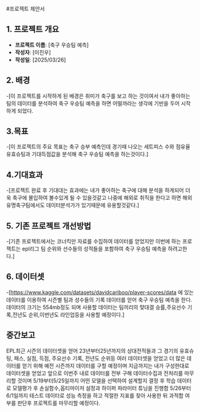 #프로젝트 제안서

## 1. 프로젝트 개요
- **프로젝트 이름**: [축구 우승팀 예측]
- **작성자**: [이진우]
- **작성일**: [2025/03/26]

## 2. 배경
-[이 프로젝트를 시작하게 된 배경은 취미가 축구를 보고 하는 것이여서 내가 좋아하는 팀의 데이터를 분석하여 축구 우승팀 예측을 하면 어떨까라는 생각에 기반을 두어 시작하게 되었다.

## 3.목표
-[이 프로젝트의 주요 목표는 축구 승부 예측인데 경기때 나오는 세트피스 수와 점유율 유효슈팅과 기대득점값을 분석해 축구 우승팀 예측을 하는것이다.]

## 4.기대효과
-[프로젝트 완료 후 기대대는 효과에는 내가 좋아하는 축구에 대해 분석을 하게되어 더욱 축구에 몰입하여 볼수있게 될 수 있을것같고 나중에 해외로 취직을 한다고 하면 해외유명축구팀에서도 데이터분석가가 있기때문에 유용할것같다.]

## 5. 기존 프로젝트 개선방법
-[기존 프로젝트에서는 코너킥만 자료를 수집하여 데이터를 얻었지만 이번에 하는 프로젝트는 epl리그 팀 순위와 선수들의 성적들을 포함하여 축구 우승팀 예측을 하려고한다.]

## 6. 데이터셋
-[https://www.kaggle.com/datasets/davidcariboo/player-scores/data 에 있는 데이터를 이용하여 시즌별 팀과 성수들의 기록 데이터를 얻어 축구 우승팀 예측을 한다.
데이터의 크기는 554mb정도 되며 사용할 데이터는 팀끼리의 맞대결 승률,주요선수 기록,전년도 순위,이번년도 라인업등을 사용할 예정이다.]

## 중간보고
EPL최근 시즌의 데이터셋을 얻어 23년부터25년까지의 상대전적들과 그 경기의 유효슈팅, 패스, 실점, 득점, 주요선수 기록, 전년도 순위등 여러 데이터셋을 얻었고 더 많은 데이터를 얻기 위해 예전 시즌까지 데이터를 구할 예정이며 지금까지는 내가 구성한대로 데이터셋을 얻었고 앞으로 
이번주 내로 데이터를 전부 구해 데이터수집과 전처리를 마무리할 것이며 5/19부터5/25일까지 어떤 모델을 선택하여 설계할지 결정 후 학습 데이터로 모델평가 후 손실함수,옵티마이저 설정과 하이퍼 파라미터 튜닝을 진행함 5/26부터6/1일까지 테스트 데이터로 성능 측정을 하고 적절한 지표를 찾아 사용한 뒤 과적합 여부를 판단후 프로젝트를 마무리할 예정이다.
